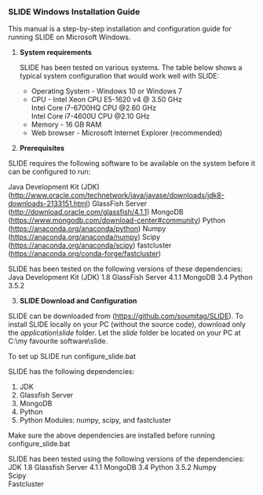 ### SLIDE Windows Installation Guide

This manual is a step-by-step installation and configuration guide for running SLIDE on Microsoft Windows. 

1. **System requirements**

   SLIDE has been tested on various systems. The table below shows a typical system configuration that would work well with SLIDE:  
    * Operating System    - Windows 10 or Windows 7  
    * CPU                 - Intel Xeon CPU E5-1620 v4 @ 3.50 GHz   
                            Intel Core i7-6700HQ CPU @2.60 GHz     
                            Intel Core i7-4600U CPU @2.10 GHz      
    * Memory              - 16 GB RAM  
    * Web browser         - Microsoft Internet Explorer (recommended)

2. **Prerequisites**

SLIDE requires the following software to be available on the system before it can be configured to run:

Java Development Kit (JDK)	(http://www.oracle.com/technetwork/java/javase/downloads/jdk8-downloads-2133151.html)
GlassFish Server		(http://download.oracle.com/glassfish/4.1.1)
MongoDB				(https://www.mongodb.com/download-center#community)
Python				(https://anaconda.org/anaconda/python)
Numpy				(https://anaconda.org/anaconda/numpy)
Scipy				(https://anaconda.org/anaconda/scipy)
fastcluster			(https://anaconda.org/conda-forge/fastcluster)

SLIDE has been tested on the following versions of these dependencies:
Java Development Kit (JDK)	1.8
GlassFish Server		4.1.1
MongoDB				3.4
Python				3.5.2

3. **SLIDE Download and Configuration**

SLIDE can be downloaded from (https://github.com/soumitag/SLIDE). To install SLIDE locally on your PC (without the source code), download only the *application\slide* folder. Let the *slide* folder be located on your PC at C:\my favourite software\slide. 



To set up SLIDE run configure_slide.bat

SLIDE has the following dependencies:
1. JDK
2. Glassfish Server
3. MongoDB
4. Python
5. Python Modules: numpy, scipy, and fastcluster

Make sure the above dependencies are installed before running configure_slide.bat

SLIDE has been tested using the following versions of the dependencies:
JDK			1.8
Glassfish Server	4.1.1
MongoDB			3.4
Python			3.5.2
Numpy			
Scipy			
Fastcluster		
